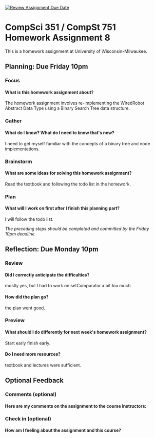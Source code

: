 [![Review Assignment Due Date](https://classroom.github.com/assets/deadline-readme-button-24ddc0f5d75046c5622901739e7c5dd533143b0c8e959d652212380cedb1ea36.svg)](https://classroom.github.com/a/qi0-GMeG)
# CompSci 351 / CompSt 751 Homework Assignment 8

This is a homework assignment at University of Wisconsin-Milwaukee.

## Planning: Due Friday 10pm

### Focus

#### What is this homework assignment about?
The homework assignment involves re-implementing the WiredRobot Abstract Data Type using a Binary Search Tree data structure.
### Gather

#### What do I know?  What do I need to know that's new?
I need to get myself familiar with the concepts of a binary tree and node implementations.

### Brainstorm

#### What are some ideas for solving this homework assignment?
Read the textbook and following the todo list in the homework.

### Plan

#### What will I work on first after I finish this planning part?
I will follow the todo list. 

*The preceding steps should be completed and committed by the
Friday 10pm deadline.*

## Reflection: Due Monday 10pm

### Review

#### Did I correctly anticipate the difficulties?
mostly yes, but I had to work on setComparator a bit too much

#### How did the plan go?
the plan went good.
### Preview

#### What should I do differently for next week's homework assignment?
Start early finish early.
#### Do I need more resources?
textbook and lectures were sufficient.
## Optional Feedback

### Comments (optional)

#### Here are my comments on the assignment to the course instructors:

### Check in (optional)

#### How am I feeling about the assignment and this course?
